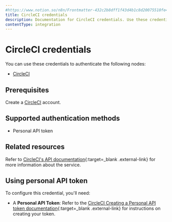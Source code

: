 ```yaml
---
#https://www.notion.so/n8n/Frontmatter-432c2b8dff1f43d4b1c8d20075510fe4
title: CircleCI credentials
description: Documentation for CircleCI credentials. Use these credentials to authenticate CircleCI in n8n, a workflow automation platform.
contentType: integration
---
```


# CircleCI credentials

You can use these credentials to authenticate the following nodes:

- [CircleCI](/integrations/builtin/app-nodes/n8n-nodes-base.circleci/)

## Prerequisites

Create a [CircleCI](https://circleci.com/) account. 

## Supported authentication methods

- Personal API token

## Related resources

Refer to [CircleCI's API documentation](https://circleci.com/docs/api/v2/index.html){:target=_blank .external-link} for more information about the service.

## Using personal API token

To configure this credential, you'll need: 

- A **Personal API Token**: Refer to the [CircleCI Creating a Personal API token documentation](https://circleci.com/docs/managing-api-tokens/#creating-a-personal-api-token){:target=_blank .external-link} for instructions on creating your token.

